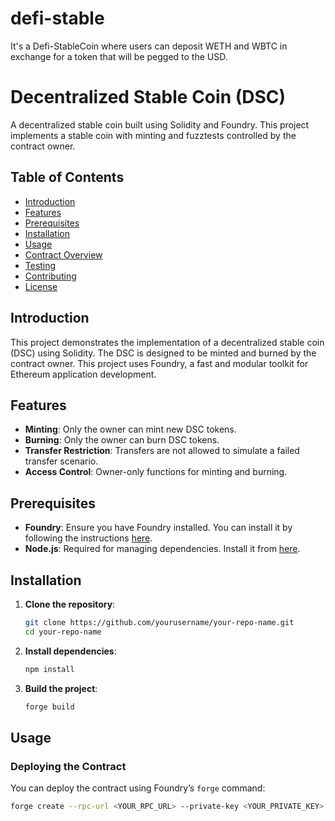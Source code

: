 # defi-stable
It's a  Defi-StableCoin where users can deposit WETH and WBTC in exchange for a token that will be pegged to the USD.

# Decentralized Stable Coin (DSC)

A decentralized stable coin built using Solidity and Foundry. This project implements a stable coin with minting and fuzztests controlled by the contract owner.

## Table of Contents

- [Introduction](#introduction)
- [Features](#features)
- [Prerequisites](#prerequisites)
- [Installation](#installation)
- [Usage](#usage)
- [Contract Overview](#contract-overview)
- [Testing](#testing)
- [Contributing](#contributing)
- [License](#license)

## Introduction

This project demonstrates the implementation of a decentralized stable coin (DSC) using Solidity. The DSC is designed to be minted and burned by the contract owner. This project uses Foundry, a fast and modular toolkit for Ethereum application development.

## Features

- **Minting**: Only the owner can mint new DSC tokens.
- **Burning**: Only the owner can burn DSC tokens.
- **Transfer Restriction**: Transfers are not allowed to simulate a failed transfer scenario.
- **Access Control**: Owner-only functions for minting and burning.

## Prerequisites

- **Foundry**: Ensure you have Foundry installed. You can install it by following the instructions [here](https://book.getfoundry.sh/getting-started/installation.html).
- **Node.js**: Required for managing dependencies. Install it from [here](https://nodejs.org/).

## Installation

1. **Clone the repository**:
    ```bash
    git clone https://github.com/yourusername/your-repo-name.git
    cd your-repo-name
    ```

2. **Install dependencies**:
    ```bash
    npm install
    ```

3. **Build the project**:
    ```bash
    forge build
    ```

## Usage

### Deploying the Contract

You can deploy the contract using Foundry’s `forge` command:

```bash
forge create --rpc-url <YOUR_RPC_URL> --private-key <YOUR_PRIVATE_KEY> src/MockFailedMintDSC.sol:MockFailedMintDSC
